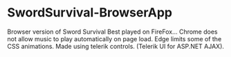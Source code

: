 # SwordSurvival-BrowserApp
Browser version of Sword Survival
Best played on FireFox...
Chrome does not allow music to play automatically on page load.
Edge limits some of the CSS animations.
Made using telerik controls. (Telerik UI for ASP.NET AJAX). 
